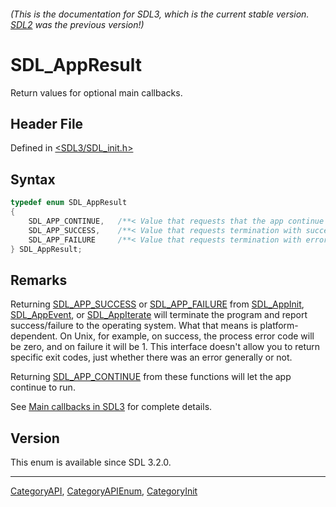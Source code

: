 ###### (This is the documentation for SDL3, which is the current stable version. [SDL2](https://wiki.libsdl.org/SDL2/) was the previous version!)
# SDL_AppResult

Return values for optional main callbacks.

## Header File

Defined in [<SDL3/SDL_init.h>](https://github.com/libsdl-org/SDL/blob/main/include/SDL3/SDL_init.h)

## Syntax

```c
typedef enum SDL_AppResult
{
    SDL_APP_CONTINUE,   /**< Value that requests that the app continue from the main callbacks. */
    SDL_APP_SUCCESS,    /**< Value that requests termination with success from the main callbacks. */
    SDL_APP_FAILURE     /**< Value that requests termination with error from the main callbacks. */
} SDL_AppResult;
```

## Remarks

Returning [SDL_APP_SUCCESS](SDL_APP_SUCCESS) or
[SDL_APP_FAILURE](SDL_APP_FAILURE) from [SDL_AppInit](SDL_AppInit),
[SDL_AppEvent](SDL_AppEvent), or [SDL_AppIterate](SDL_AppIterate) will
terminate the program and report success/failure to the operating system.
What that means is platform-dependent. On Unix, for example, on success,
the process error code will be zero, and on failure it will be 1. This
interface doesn't allow you to return specific exit codes, just whether
there was an error generally or not.

Returning [SDL_APP_CONTINUE](SDL_APP_CONTINUE) from these functions will
let the app continue to run.

See
[Main callbacks in SDL3](https://wiki.libsdl.org/SDL3/README/main-functions#main-callbacks-in-sdl3)
for complete details.

## Version

This enum is available since SDL 3.2.0.

----
[CategoryAPI](CategoryAPI), [CategoryAPIEnum](CategoryAPIEnum), [CategoryInit](CategoryInit)

